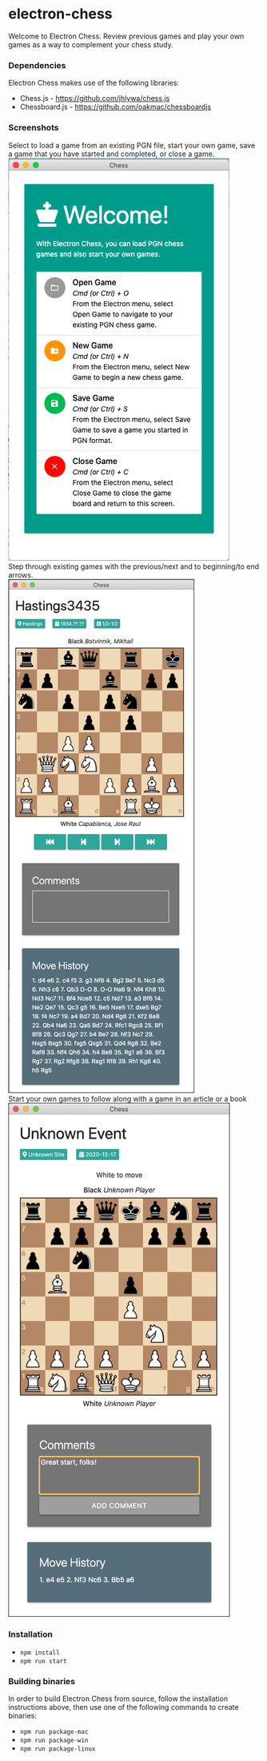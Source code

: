 # electron-chess

Welcome to Electron Chess. Review previous games and play your own games as a way to complement your chess study.

### Dependencies

Electron Chess makes use of the following libraries:

- Chess.js - <https://github.com/jhlywa/chess.js>
- Chessboard.js - <https://github.com/oakmac/chessboardjs>

### Screenshots

<figcaption>Select to load a game from an existing PGN file, start your own game, save a game that you have started and completed, or close a game.</figcaption>
<img alt="Landing screen" src="screenshots/landing.png" />

<figcaption>Step through existing games with the previous/next and to beginning/to end arrows.</figcaption>
<img alt="Load existing games" src="screenshots/load-game.png" border="1" />

<figcaption>Start your own games to follow along with a game in an article or a book</figcaption>
<img alt="Play your own games" src="screenshots/new-game.png" border="1" />

### Installation

- `npm install`
- `npm run start`

### Building binaries

In order to build Electron Chess from source, follow the installation instructions above, then use one of the following commands to create binaries:

- `npm run package-mac`
- `npm run package-win`
- `npm run package-linux`
